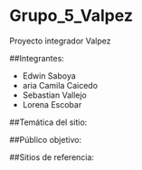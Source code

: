 # Grupo_5_Valpez
Proyecto integrador Valpez

##Integrantes:
- Edwin Saboya
- aria Camila Caicedo
- Sebastian Vallejo
- Lorena Escobar

##Temática del sitio: 

##Público objetivo:

##Sitios de referencia:


